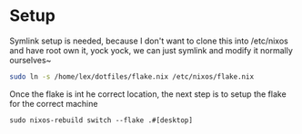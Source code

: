 # Setup
Symlink setup is needed, because I don't want to clone this into /etc/nixos and have root own it, yock yock, we can just symlink and modify it normally ourselves~
```bash
sudo ln -s /home/lex/dotfiles/flake.nix /etc/nixos/flake.nix
```
Once the flake is int he correct location, the next step is to setup the flake for the correct machine
```
sudo nixos-rebuild switch --flake .#[desktop]
```
